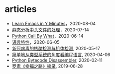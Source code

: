 # articles

- [Learn Emacs in Y Minutes](2020/20200629-LearnEmacs.md)，2020-08-04
- [静态分析中头文件的处理](2020/20200714-HandleHeadersForStaticAnalysis.md)，2020-07-14
- [Python Call By What](2020/20200614-PythonCallByWhat.md)，2020-06-14
- [语言特性](2020/20200605-语言特性.md)，2020-06-05
- [新冠病毒的核酸检测与抗体检测](2020/20200517-新冠病毒的核酸检测与抗体检测.md), 2020-05-17
- [简单地从类型系统的角度看编程语言](2020/20200406-简单地从类型系统的角度看编程语言.md), 2020-04-06
- [Python Bytecode Disassembler](2020/20200211-PythonBytecodeDisassembler.md), 2020-02-11
- [罗素《幸福之路》摘录](2019/20190628-罗素《幸福之路》摘录.md), 2019-06-28
